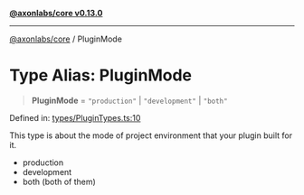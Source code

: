 [**@axonlabs/core v0.13.0**](../README.md)

***

[@axonlabs/core](../globals.md) / PluginMode

# Type Alias: PluginMode

> **PluginMode** = `"production"` \| `"development"` \| `"both"`

Defined in: [types/PluginTypes.ts:10](https://github.com/AxonJsLabs/AxonJs/blob/407e35cea641a89da71a37171ebae2edf17c9012/src/types/PluginTypes.ts#L10)

This type is about the mode of project environment that your plugin built for it.

- production
- development
- both (both of them)
